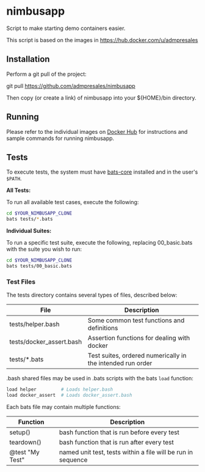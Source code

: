 # nimbusapp
Script to make starting demo containers easier.

This script is based on the images in https://hub.docker.com/u/admpresales

## Installation
Perform a git pull of the project:

git pull https://github.com/admpresales/nimbusapp

Then copy (or create a link) of nimbusapp into your ${HOME}/bin directory.

## Running

Please refer to the individual images on [Docker Hub](https://hub.docker.com/u/admpresales)
for instructions and sample commands for running nimbusapp.

## Tests

To execute tests, the system must have [bats-core](https://github.com/bats-core/bats-core)
installed and in the user's `$PATH`.

**All Tests:**

To run all available test cases, execute the following:

```bash
cd $YOUR_NIMBUSAPP_CLONE
bats tests/*.bats
```

**Individual Suites:**

To run a specific test suite, execute the following, 
replacing 00_basic.bats with the suite you wish to run:

```bash
cd $YOUR_NIMBUSAPP_CLONE
bats tests/00_basic.bats
```

### Test Files

The tests directory contains several types of files, described below:

| File | Description |
|------|-------------|
| tests/helper.bash | Some common test functions and definitions |
| tests/docker_assert.bash | Assertion functions for dealing with docker |
| tests/*.bats | Test suites, ordered numerically in the intended run order |

.bash shared files may be used in .bats scripts with the bats `load` function:
```bash
load helper         # Loads helper.bash
load docker_assert  # Loads docker_assert.bash
```

Each bats file may contain multiple functions:

| Function | Description |
|----------|-------------|
| setup()  | bash function that is run before every test |
| teardown() | bash function that is run after every test |
| @test "My Test" | named unit test, tests within a file will be run in sequence |
